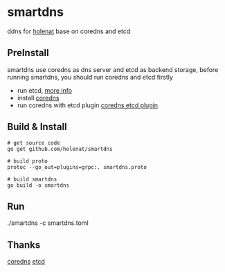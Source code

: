 # smartdns
ddns for [holenat](http://holenat.net) base on coredns and etcd

## PreInstall

smartdns use coredns as dns server and etcd as backend storage, before running smartdns, you should run coredns and etcd firstly

- run etcd, [more info](https://etcd.io/)
- install [coredns](https://github.com/coredns/coredns)
- run coredns with etcd plugin [coredns etcd plugin](https://coredns.io/plugins/etcd/)


## Build & Install

```
# get source code
go get github.com/holenat/smartdns

# build proto
protoc --go_out=plugins=grpc:. smartdns.proto

# build smartdns
go build -o smartdns

```

## Run
./smartdns -c smartdns.toml

## Thanks
[coredns](https://github.com/coredns/coredns)
[etcd](https://etcd.io/)
